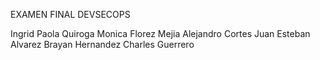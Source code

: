 EXAMEN FINAL DEVSECOPS

Ingrid Paola Quiroga
Monica Florez Mejia
Alejandro Cortes
Juan Esteban Alvarez
Brayan Hernandez
Charles Guerrero
